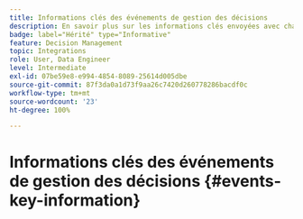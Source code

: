 ```yaml
---
title: Informations clés des événements de gestion des décisions
description: En savoir plus sur les informations clés envoyées avec chaque événement de gestion de décision.
badge: label="Hérité" type="Informative"
feature: Decision Management
topic: Integrations
role: User, Data Engineer
level: Intermediate
exl-id: 07be59e8-e994-4854-8089-25614d005dbe
source-git-commit: 87f3da0a1d73f9aa26c7420d260778286bacdf0c
workflow-type: tm+mt
source-wordcount: '23'
ht-degree: 100%

---
```


# Informations clés des événements de gestion des décisions {#events-key-information}

